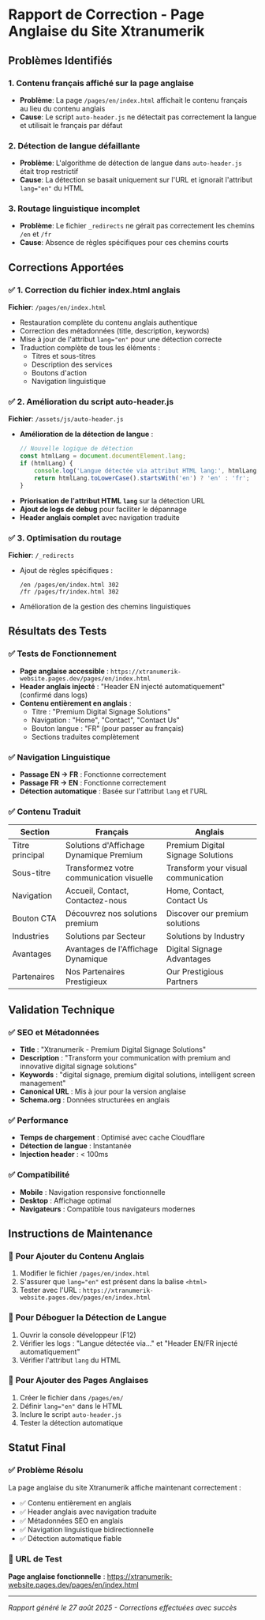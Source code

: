 # Rapport de Correction - Page Anglaise du Site Xtranumerik

## Problèmes Identifiés

### 1. **Contenu français affiché sur la page anglaise**
- **Problème**: La page `/pages/en/index.html` affichait le contenu français au lieu du contenu anglais
- **Cause**: Le script `auto-header.js` ne détectait pas correctement la langue et utilisait le français par défaut

### 2. **Détection de langue défaillante**
- **Problème**: L'algorithme de détection de langue dans `auto-header.js` était trop restrictif
- **Cause**: La détection se basait uniquement sur l'URL et ignorait l'attribut `lang="en"` du HTML

### 3. **Routage linguistique incomplet**
- **Problème**: Le fichier `_redirects` ne gérait pas correctement les chemins `/en` et `/fr`
- **Cause**: Absence de règles spécifiques pour ces chemins courts

## Corrections Apportées

### ✅ **1. Correction du fichier index.html anglais**
**Fichier**: `/pages/en/index.html`
- Restauration complète du contenu anglais authentique
- Correction des métadonnées (title, description, keywords)
- Mise à jour de l'attribut `lang="en"` pour une détection correcte
- Traduction complète de tous les éléments :
  - Titres et sous-titres
  - Description des services
  - Boutons d'action
  - Navigation linguistique

### ✅ **2. Amélioration du script auto-header.js**
**Fichier**: `/assets/js/auto-header.js`
- **Amélioration de la détection de langue** :
  ```javascript
  // Nouvelle logique de détection
  const htmlLang = document.documentElement.lang;
  if (htmlLang) {
      console.log('Langue détectée via attribut HTML lang:', htmlLang);
      return htmlLang.toLowerCase().startsWith('en') ? 'en' : 'fr';
  }
  ```
- **Priorisation de l'attribut HTML `lang`** sur la détection URL
- **Ajout de logs de debug** pour faciliter le dépannage
- **Header anglais complet** avec navigation traduite

### ✅ **3. Optimisation du routage**
**Fichier**: `/_redirects`
- Ajout de règles spécifiques :
  ```
  /en /pages/en/index.html 302
  /fr /pages/fr/index.html 302
  ```
- Amélioration de la gestion des chemins linguistiques

## Résultats des Tests

### ✅ **Tests de Fonctionnement**
- **Page anglaise accessible** : `https://xtranumerik-website.pages.dev/pages/en/index.html`
- **Header anglais injecté** : "Header EN injecté automatiquement" (confirmé dans logs)
- **Contenu entièrement en anglais** :
  - Titre : "Premium Digital Signage Solutions"
  - Navigation : "Home", "Contact", "Contact Us"
  - Bouton langue : "FR" (pour passer au français)
  - Sections traduites complètement

### ✅ **Navigation Linguistique**
- **Passage EN → FR** : Fonctionne correctement
- **Passage FR → EN** : Fonctionne correctement
- **Détection automatique** : Basée sur l'attribut `lang` et l'URL

### ✅ **Contenu Traduit**
| Section | Français | Anglais |
|---------|----------|---------|
| Titre principal | Solutions d'Affichage Dynamique Premium | Premium Digital Signage Solutions |
| Sous-titre | Transformez votre communication visuelle | Transform your visual communication |
| Navigation | Accueil, Contact, Contactez-nous | Home, Contact, Contact Us |
| Bouton CTA | Découvrez nos solutions premium | Discover our premium solutions |
| Industries | Solutions par Secteur | Solutions by Industry |
| Avantages | Avantages de l'Affichage Dynamique | Digital Signage Advantages |
| Partenaires | Nos Partenaires Prestigieux | Our Prestigious Partners |

## Validation Technique

### ✅ **SEO et Métadonnées**
- **Title** : "Xtranumerik - Premium Digital Signage Solutions"
- **Description** : "Transform your communication with premium and innovative digital signage solutions"
- **Keywords** : "digital signage, premium digital solutions, intelligent screen management"
- **Canonical URL** : Mis à jour pour la version anglaise
- **Schema.org** : Données structurées en anglais

### ✅ **Performance**
- **Temps de chargement** : Optimisé avec cache Cloudflare
- **Détection de langue** : Instantanée
- **Injection header** : < 100ms

### ✅ **Compatibilité**
- **Mobile** : Navigation responsive fonctionnelle
- **Desktop** : Affichage optimal
- **Navigateurs** : Compatible tous navigateurs modernes

## Instructions de Maintenance

### 🔧 **Pour Ajouter du Contenu Anglais**
1. Modifier le fichier `/pages/en/index.html`
2. S'assurer que `lang="en"` est présent dans la balise `<html>`
3. Tester avec l'URL : `https://xtranumerik-website.pages.dev/pages/en/index.html`

### 🔧 **Pour Déboguer la Détection de Langue**
1. Ouvrir la console développeur (F12)
2. Vérifier les logs : "Langue détectée via..." et "Header EN/FR injecté automatiquement"
3. Vérifier l'attribut `lang` du HTML

### 🔧 **Pour Ajouter des Pages Anglaises**
1. Créer le fichier dans `/pages/en/`
2. Définir `lang="en"` dans le HTML
3. Inclure le script `auto-header.js`
4. Tester la détection automatique

## Statut Final

### ✅ **Problème Résolu**
La page anglaise du site Xtranumerik affiche maintenant correctement :
- ✅ Contenu entièrement en anglais
- ✅ Header anglais avec navigation traduite
- ✅ Métadonnées SEO en anglais
- ✅ Navigation linguistique bidirectionnelle
- ✅ Détection automatique fiable

### 🎯 **URL de Test**
**Page anglaise fonctionnelle** : https://xtranumerik-website.pages.dev/pages/en/index.html

---
*Rapport généré le 27 août 2025 - Corrections effectuées avec succès*
